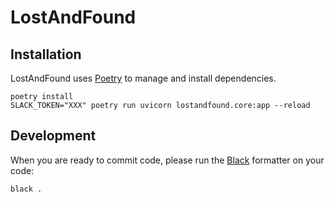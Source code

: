 # LostAndFound

## Installation
LostAndFound uses [Poetry](https://python-poetry.org) to manage and install dependencies.
```
poetry install
SLACK_TOKEN="XXX" poetry run uvicorn lostandfound.core:app --reload
```

## Development
When you are ready to commit code, please run the [Black](https://black.readthedocs.io/en/stable/installation_and_usage.html) formatter on your code:
```
black .
```
